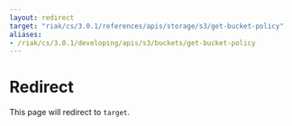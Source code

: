 ```yaml
---
layout: redirect
target: "riak/cs/3.0.1/references/apis/storage/s3/get-bucket-policy"
aliases:
- /riak/cs/3.0.1/developing/apis/s3/buckets/get-bucket-policy
---
```


# Redirect

This page will redirect to `target`.
